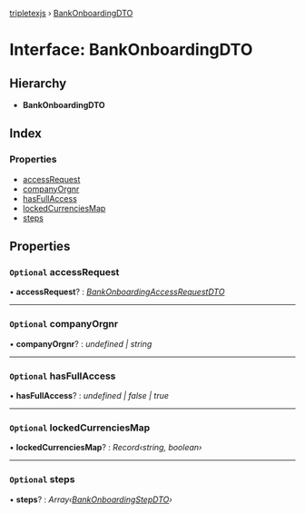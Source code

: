 [tripletexjs](../README.md) › [BankOnboardingDTO](bankonboardingdto.md)

# Interface: BankOnboardingDTO

## Hierarchy

* **BankOnboardingDTO**

## Index

### Properties

* [accessRequest](bankonboardingdto.md#optional-accessrequest)
* [companyOrgnr](bankonboardingdto.md#optional-companyorgnr)
* [hasFullAccess](bankonboardingdto.md#optional-hasfullaccess)
* [lockedCurrenciesMap](bankonboardingdto.md#optional-lockedcurrenciesmap)
* [steps](bankonboardingdto.md#optional-steps)

## Properties

### `Optional` accessRequest

• **accessRequest**? : *[BankOnboardingAccessRequestDTO](bankonboardingaccessrequestdto.md)*

___

### `Optional` companyOrgnr

• **companyOrgnr**? : *undefined | string*

___

### `Optional` hasFullAccess

• **hasFullAccess**? : *undefined | false | true*

___

### `Optional` lockedCurrenciesMap

• **lockedCurrenciesMap**? : *Record‹string, boolean›*

___

### `Optional` steps

• **steps**? : *Array‹[BankOnboardingStepDTO](../modules/bankonboardingstepdto.md)›*
